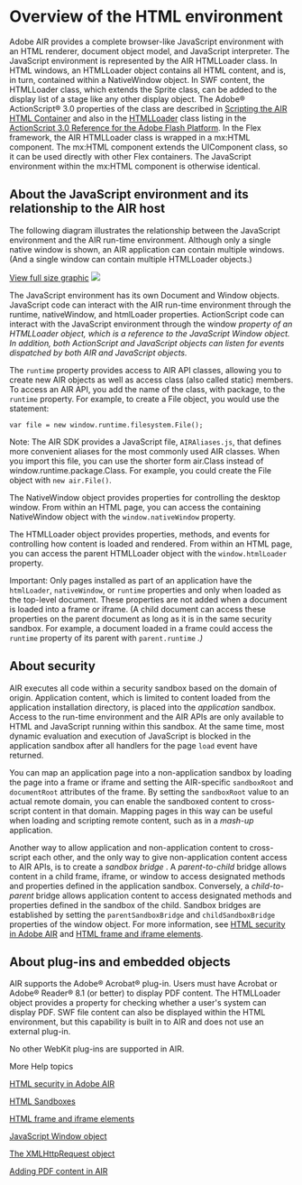 # Overview of the HTML environment

Adobe AIR provides a complete browser-like JavaScript environment with an HTML
renderer, document object model, and JavaScript interpreter. The JavaScript
environment is represented by the AIR HTMLLoader class. In HTML windows, an
HTMLLoader object contains all HTML content, and is, in turn, contained within a
NativeWindow object. In SWF content, the HTMLLoader class, which extends the
Sprite class, can be added to the display list of a stage like any other display
object. The Adobe® ActionScript® 3.0 properties of the class are described in
[Scripting the AIR HTML Container](WS5b3ccc516d4fbf351e63e3d118666ade46-7ebd.html)
and also in the
[HTMLLoader](https://help.adobe.com/en_US/FlashPlatform/reference/actionscript/3/flash/html/HTMLLoader.html)
class listing in the
[ActionScript 3.0 Reference for the Adobe Flash Platform](https://help.adobe.com/en_US/FlashPlatform/reference/actionscript/3/index.html).
In the Flex framework, the AIR HTMLLoader class is wrapped in a mx:HTML
component. The mx:HTML component extends the UIComponent class, so it can be
used directly with other Flex containers. The JavaScript environment within the
mx:HTML component is otherwise identical.

## About the JavaScript environment and its relationship to the AIR host

The following diagram illustrates the relationship between the JavaScript
environment and the AIR run-time environment. Although only a single native
window is shown, an AIR application can contain multiple windows. (And a single
window can contain multiple HTMLLoader objects.)

<a href="#"
onclick="return showHideImage(&#39;HTMLStructure&#39;, this);">View full size
graphic</a> ![](images/HTMLStructure.png)

The JavaScript environment has its own Document and Window objects. JavaScript
code can interact with the AIR run-time environment through the runtime,
nativeWindow, and htmlLoader properties. ActionScript code can interact with the
JavaScript environment through the window _property of an HTMLLoader object,
which is a reference to the JavaScript Window object. In addition, both
ActionScript and JavaScript objects can listen for events dispatched by both AIR
and JavaScript objects._

The `runtime` property provides access to AIR API classes, allowing you to
create new AIR objects as well as access class (also called static) members. To
access an AIR API, you add the name of the class, with package, to the `runtime`
property. For example, to create a File object, you would use the statement:

    var file = new window.runtime.filesystem.File();

Note: The AIR SDK provides a JavaScript file, `AIRAliases.js`, that defines more
convenient aliases for the most commonly used AIR classes. When you import this
file, you can use the shorter form air.Class instead of
window.runtime.package.Class. For example, you could create the File object with
`new air.File()`.

The NativeWindow object provides properties for controlling the desktop window.
From within an HTML page, you can access the containing NativeWindow object with
the `window.nativeWindow` property.

The HTMLLoader object provides properties, methods, and events for controlling
how content is loaded and rendered. From within an HTML page, you can access the
parent HTMLLoader object with the `window.htmlLoader` property.

Important: Only pages installed as part of an application have the `htmlLoader`,
`nativeWindow`, or `runtime` properties and only when loaded as the top-level
document. These properties are not added when a document is loaded into a frame
or iframe. (A child document can access these properties on the parent document
as long as it is in the same security sandbox. For example, a document loaded in
a frame could access the `runtime` property of its parent with `parent.runtime`
_.)_

## About security

AIR executes all code within a security sandbox based on the domain of origin.
Application content, which is limited to content loaded from the application
installation directory, is placed into the _application_ sandbox. Access to the
run-time environment and the AIR APIs are only available to HTML and JavaScript
running within this sandbox. At the same time, most dynamic evaluation and
execution of JavaScript is blocked in the application sandbox after all handlers
for the page `load` event have returned.

You can map an application page into a non-application sandbox by loading the
page into a frame or iframe and setting the AIR-specific `sandboxRoot` and
`documentRoot` attributes of the frame. By setting the `sandboxRoot` value to an
actual remote domain, you can enable the sandboxed content to cross-script
content in that domain. Mapping pages in this way can be useful when loading and
scripting remote content, such as in a _mash-up_ application.

Another way to allow application and non-application content to cross-script
each other, and the only way to give non-application content access to AIR APIs,
is to create a _sandbox bridge_ . A _parent-to-child_ bridge allows content in a
child frame, iframe, or window to access designated methods and properties
defined in the application sandbox. Conversely, a _child-to-parent_ bridge
allows application content to access designated methods and properties defined
in the sandbox of the child. Sandbox bridges are established by setting the
`parentSandboxBridge` and `childSandboxBridge` properties of the window object.
For more information, see
[HTML security in Adobe AIR](WS5b3ccc516d4fbf351e63e3d118666ade46-7f11.html) and
[HTML frame and iframe elements](WS5b3ccc516d4fbf351e63e3d118666ade46-7edb.html).

## About plug-ins and embedded objects

AIR supports the Adobe® Acrobat® plug-in. Users must have Acrobat or Adobe®
Reader® 8.1 (or better) to display PDF content. The HTMLLoader object provides a
property for checking whether a user's system can display PDF. SWF file content
can also be displayed within the HTML environment, but this capability is built
in to AIR and does not use an external plug-in.

No other WebKit plug-ins are supported in AIR.

More Help topics

[HTML security in Adobe AIR](WS5b3ccc516d4fbf351e63e3d118666ade46-7f11.html)

[HTML Sandboxes](WS5b3ccc516d4fbf351e63e3d118666ade46-7eb8.html)

[HTML frame and iframe elements](WS5b3ccc516d4fbf351e63e3d118666ade46-7edb.html)

[JavaScript Window object](WS5b3ccc516d4fbf351e63e3d118666ade46-7eb6.html)

[The XMLHttpRequest object](WS5b3ccc516d4fbf351e63e3d118666ade46-7eb5.html)

[Adding PDF content in AIR](WS5b3ccc516d4fbf351e63e3d118666ade46-7eb4.html)
